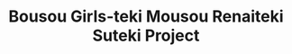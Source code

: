 --- 
title: "Bousou Girls-teki Mousou Renaiteki Suteki Project"
publishdate: "2019-8-7T16:48:46+02:00"
src: "https://365manga.net/manga/bousou-girls-teki-mousou-renaiteki-suteki-project"
image: "https://data.365manga.net/images/thumbnails/6664-bousou-girls-teki-mousou-renaiteki-suteki-project.jpg"
description: "The Japanese title is too long for the associated names so it is included here: ボウソウガールズテキモウソウレンアイテキステキプロジェクト(B・G・M・R・S・P)"
---